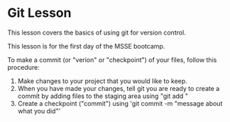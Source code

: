 # Git Lesson

This lesson covers the basics of using git for version control.

This lesson is for the first day of the MSSE bootcamp.

To make a commit (or "verion" or "checkpoint") of your files,
follow this procedure:

1. Make changes to your project that you would like to keep.
2. When you have made your changes, tell git you are ready to create a commit by adding files to the staging area using "git add <filename>"
3. Create a checkpoint ("commit") using 'git commit -m  "message about what you did"'